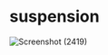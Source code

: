 # suspension
![Screenshot (2419)](https://user-images.githubusercontent.com/90607992/134923872-106d26f1-3c1a-48ab-b0d5-b7565e3de8b1.png)

